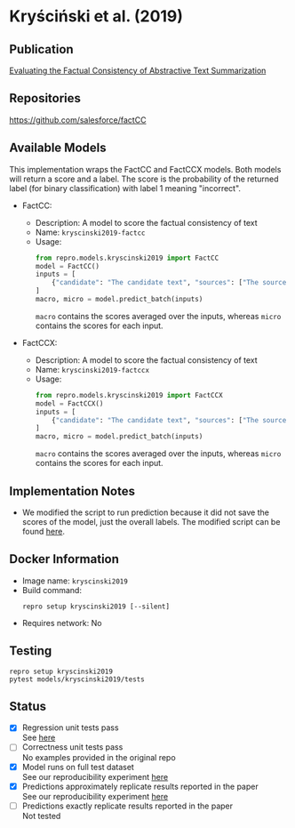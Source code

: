 # Kryściński et al. (2019)

## Publication
[Evaluating the Factual Consistency of Abstractive Text Summarization](https://arxiv.org/abs/1910.12840)

## Repositories
https://github.com/salesforce/factCC

## Available Models
This implementation wraps the FactCC and FactCCX models.
Both models will return a score and a label.
The score is the probability of the returned label (for binary classification) with label 1 meaning "incorrect".

- FactCC:
  - Description: A model to score the factual consistency of text
  - Name: `kryscinski2019-factcc`
  - Usage:
    ```python
    from repro.models.kryscinski2019 import FactCC
    model = FactCC()
    inputs = [
        {"candidate": "The candidate text", "sources": ["The source text"]}
    ]
    macro, micro = model.predict_batch(inputs)
    ```
    `macro` contains the scores averaged over the inputs, whereas `micro` contains the scores for each input.

- FactCCX:
  - Description: A model to score the factual consistency of text
  - Name: `kryscinski2019-factccx`
  - Usage:
    ```python
    from repro.models.kryscinski2019 import FactCCX
    model = FactCCX()
    inputs = [
        {"candidate": "The candidate text", "sources": ["The source text"]}
    ]
    macro, micro = model.predict_batch(inputs)
    ```
    `macro` contains the scores averaged over the inputs, whereas `micro` contains the scores for each input.
    
## Implementation Notes
- We modified the script to run prediction because it did not save the scores of the model, just the overall labels.
The modified script can be found [here](src/run_test.py).
    
## Docker Information
- Image name: `kryscinski2019`
- Build command:
  ```shell script
  repro setup kryscinski2019 [--silent]
  ```
- Requires network: No
  
## Testing
```shell script
repro setup kryscinski2019
pytest models/kryscinski2019/tests
```

## Status
- [x] Regression unit tests pass  
See [here](https://github.com/danieldeutsch/repro/actions/runs/1099154015)
- [ ] Correctness unit tests pass  
No examples provided in the original repo
- [x] Model runs on full test dataset  
See our reproducibility experiment [here](experiments/reproduce-results/Readme.md)
- [x] Predictions approximately replicate results reported in the paper  
See our reproducibility experiment [here](experiments/reproduce-results/Readme.md)
- [ ] Predictions exactly replicate results reported in the paper  
Not tested
